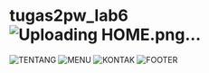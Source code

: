 # tugas2pw_lab6![Uploading HOME.png…]()
![TENTANG](https://github.com/PD6-dhea-092/tugas2pw_lab6/assets/114650981/a822865f-639c-45d7-9d55-d7f567879b66)
![MENU](https://github.com/PD6-dhea-092/tugas2pw_lab6/assets/114650981/845a8aea-225b-4811-931b-a4ecbfa93c4b)
![KONTAK](https://github.com/PD6-dhea-092/tugas2pw_lab6/assets/114650981/14b0ebb0-d88f-4ff9-be74-db27851e617d)
![FOOTER](https://github.com/PD6-dhea-092/tugas2pw_lab6/assets/114650981/facc00ad-fcf3-4680-b8ee-16b4f4a5c6aa)
